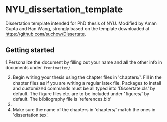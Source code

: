 # NYU_dissertation_template
Dissertation template intended for PhD thesis of NYU. Modified by Aman Gupta and Han Wang, strongly based on the template downloaded at https://github.com/suchow/Dissertate.

## Getting started
1.Personalize the document by filling out your name and all the other info in documents under `frontmatter/`.

2. Begin writing your thesis using the chapter files in 'chapters/'. Fill in the chapter files as if you are writing a regular latex file. Packages to install and customized commands must be all typed into 'Dissertate.cls' by default. The figure files etc. are to be included under 'figures/' by default. The bibliography file is 'references.bib'
3. 
4. Make sure the name of the chapters in 'chapters/' match the ones in 'dissertation.tex'.
